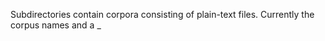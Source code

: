Subdirectories contain corpora consisting of plain-text files.
Currently the corpus names and a <chapter>_<title> format is assumed by the code (e.g. [stemmers.py](../stemmers.py), [util.py](../util.py)).